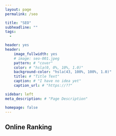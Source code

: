 ```yaml
---
layout: page
permalink: /seo

title: "SEO"
subheadline: ""
tags:
  - 

header: yes
header:
    image_fullwidth: yes
    # image: seo-001.jpeg
    pattern: # "cover"
    color: # "hsla(0, 0%, 10%, 1.0)"
    background-color: "hsla(43, 100%, 100%, 1.0)"
    title: # "Title Text"
    caption: # "I have no idea yet"
    caption_url: # "https://??"

sidebar: left
meta_description: # "Page Description"

homepage: false
---
```


## Online Ranking

